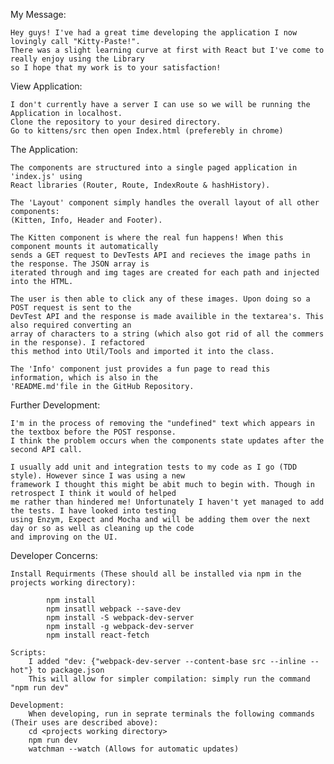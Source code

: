 My Message:

	Hey guys! I've had a great time developing the application I now lovingly call "Kitty-Paste!".
	There was a slight learning curve at first with React but I've come to really enjoy using the Library
	so I hope that my work is to your satisfaction!



View Application:

	I don't currently have a server I can use so we will be running the Application in localhost.
	Clone the repository to your desired directory.
	Go to kittens/src then open Index.html (preferebly in chrome)



The Application:

	The components are structured into a single paged application in 'index.js' using
	React libraries (Router, Route, IndexRoute & hashHistory).

	The 'Layout' component simply handles the overall layout of all other components:
	(Kitten, Info, Header and Footer).

	The Kitten component is where the real fun happens! When this component mounts it automatically
	sends a GET request to DevTests API and recieves the image paths in the response. The JSON array is
	iterated through and img tages are created for each path and injected into the HTML.

	The user is then able to click any of these images. Upon doing so a POST request is sent to the
	DevTest API and the response is made availible in the textarea's. This also required converting an
	array of characters to a string (which also got rid of all the commers in the response). I refactored
	this method into Util/Tools and imported it into the class.

	The 'Info' component just provides a fun page to read this information, which is also in the
	'README.md'file in the GitHub Repository.



Further Development:

	I'm in the process of removing the "undefined" text which appears in the textbox before the POST response.
	I think the problem occurs when the components state updates after the second API call.

	I usually add unit and integration tests to my code as I go (TDD style). However since I was using a new
	framework I thought this might be abit much to begin with. Though in retrospect I think it would of helped
	me rather than hindered me! Unfortunately I haven't yet managed to add the tests. I have looked into testing
	using Enzym, Expect and Mocha and will be adding them over the next day or so as well as cleaning up the code
	and improving on the UI.



Developer Concerns:

	Install Requirments (These should all be installed via npm in the projects working directory):

			npm install
			npm insatll webpack --save-dev
			npm install -S webpack-dev-server
			npm install -g webpack-dev-server
			npm install react-fetch

	Scripts:
		I added "dev: {"webpack-dev-server --content-base src --inline --hot"} to package.json
		This will allow for simpler compilation: simply run the command "npm run dev"

	Development:
		When developing, run in seprate terminals the following commands (Their uses are described above):
		cd <projects working directory>
		npm run dev
		watchman --watch (Allows for automatic updates)
